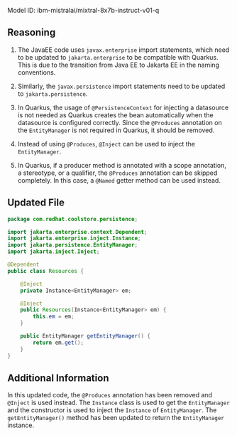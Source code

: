 Model ID: ibm-mistralai/mixtral-8x7b-instruct-v01-q

## Reasoning

1. The JavaEE code uses `javax.enterprise` import statements, which need to be updated to `jakarta.enterprise` to be compatible with Quarkus. This is due to the transition from Java EE to Jakarta EE in the naming conventions.

2. Similarly, the `javax.persistence` import statements need to be updated to `jakarta.persistence`.

3. In Quarkus, the usage of `@PersistenceContext` for injecting a datasource is not needed as Quarkus creates the bean automatically when the datasource is configured correctly. Since the `@Produces` annotation on the `EntityManager` is not required in Quarkus, it should be removed.

4. Instead of using `@Produces`, `@Inject` can be used to inject the `EntityManager`.

5. In Quarkus, if a producer method is annotated with a scope annotation, a stereotype, or a qualifier, the `@Produces` annotation can be skipped completely. In this case, a `@Named` getter method can be used instead.

## Updated File

```java
package com.redhat.coolstore.persistence;

import jakarta.enterprise.context.Dependent;
import jakarta.enterprise.inject.Instance;
import jakarta.persistence.EntityManager;
import jakarta.inject.Inject;

@Dependent
public class Resources {

    @Inject
    private Instance<EntityManager> em;

    @Inject
    public Resources(Instance<EntityManager> em) {
        this.em = em;
    }

    public EntityManager getEntityManager() {
        return em.get();
    }
}
```

## Additional Information

In this updated code, the `@Produces` annotation has been removed and `@Inject` is used instead. The `Instance` class is used to get the `EntityManager` and the constructor is used to inject the `Instance` of `EntityManager`. The `getEntityManager()` method has been updated to return the `EntityManager` instance.